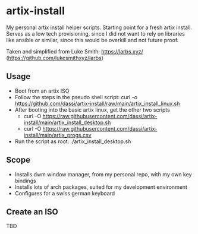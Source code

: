 # artix-install

My personal artix install helper scripts. Starting point for a fresh artix install.
Serves as a low tech provisioning, since I did not want to rely on libraries like ansible or
similar, since this would be overkill and not future proof.

Taken and simplified from Luke Smith: https://larbs.xyz/ (https://github.com/lukesmithxyz/larbs)

## Usage

- Boot from an artix ISO
- Follow the steps in the pseudo shell script: curl -o https://github.com/dassi/artix-install/raw/main/artix_install_linux.sh
- After booting into the basic artix linux, get the other two scripts
  - curl -O https://raw.githubusercontent.com/dassi/artix-install/main/artix_install_desktop.sh
  - curl -O https://raw.githubusercontent.com/dassi/artix-install/main/artix_progs.csv
- Run the script as root: ./artix_install_desktop.sh

## Scope

- Installs dwm window manager, from my personal repo, with my own key bindings
- Installs lots of arch packages, suited for my development environment
- Configures for a swiss german keyboard

## Create an ISO

TBD
